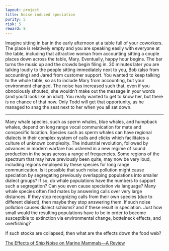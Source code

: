 ```yaml
---
layout: project
title: Noise-induced speciation
purity: 5
risk: 5
reward: 8
---
```


Imagine sitting in bar in the early afternoon at a table full of your coworkers. The place is relatively empty and you are 
speaking easily with everyone at the table, including that attractive woman from accounting sitting a couple places down 
across the table, Mary. Eventually, happy hour begins. The bar turns the music up and the crowds 
begin filing in. 30 minutes later you are talking loudly to the people sitting immediately next to you, Bob 
(also from accounting) and Jared from customer support. You wanted to keep talking to the whole table, so as to include 
Mary from accounting, but your environment changed. The noise has increased such that, even if you obnoxiously shouted, 
she wouldn’t make out the message in your words (and you’d look like an idiot). You really wanted to get to know her, 
but there is no chance of that now. Only Todd will get that opportunity, as he managed to snag the seat next to her when 
you all sat down.

<hr />

Many whale species, such as sperm whales, blue whales, and humpback whales, depend on long range vocal communication for mate and conspecific location. 
Species such as sperm whales can have regional dialects in their complex system of calls and clicks which facilitates 
a culture of unknown complexity. The industrial revolution, followed by advances in modern warfare has ushered in a new regime of 
sound production in the seas across a range of frequencies. Some regions of the spectrum that may have previously been quite, 
may now be very loud, including regions employed by these species for long range communication. Is it possible that such 
noise pollution might cause speciation by segregating previously overlapping populations into smaller dialect groups?
If so, do whale populations have the numbers to support such a segregation? Can you even cause speciation via language? 
Many whale species often find mates by answering calls over very large distances. If they stop recognizing 
calls from their own species (due to different dialect), then maybe they stop answering them. 
If such noise pollution causes dialect schisms? and if these result in speciation. Just how small would the resulting 
populations have to be in order to become susceptible to extinction via environmental change, bottelneck effects, and overfishing? 

If such stocks are collapsed, then what are the effects down the food web?


[The Effects of Ship Noise on Marine Mammals—A Review](https://www.frontiersin.org/articles/10.3389/fmars.2019.00606/full)
